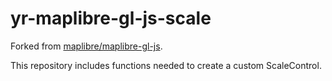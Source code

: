 # yr-maplibre-gl-js-scale

Forked from [maplibre/maplibre-gl-js](https://github.com/maplibre/maplibre-gl-js).

This repository includes functions needed to create a custom ScaleControl.
